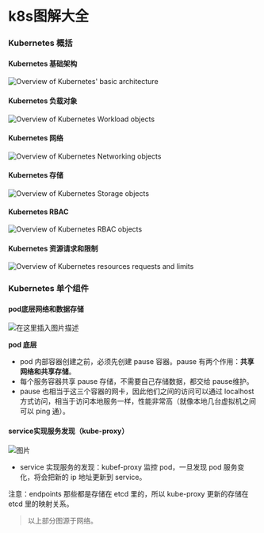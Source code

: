 # k8s图解大全

### Kubernetes 概括

#### Kubernetes 基础架构

![Overview of Kubernetes' basic architecture](https://cdn.agou-ops.cn/others/k8s-architecture.svg)

#### Kubernetes 负载对象

![Overview of Kubernetes Workload objects](https://cdn.agou-ops.cn/others/k8s-workloads-20220509101507789.svg)

#### Kubernetes 网络

![Overview of Kubernetes Networking objects](https://cdn.agou-ops.cn/others/k8s-network.svg)

#### Kubernetes 存储

![Overview of Kubernetes Storage objects](https://cdn.agou-ops.cn/others/k8s-storage.svg)



#### Kubernetes RBAC

![Overview of Kubernetes RBAC objects](https://cdn.agou-ops.cn/others/k8s-rbac-20220509102242675.svg)

#### Kubernetes 资源请求和限制

![Overview of Kubernetes resources requests and limits](https://cdn.agou-ops.cn/others/k8s-resources.svg)

### Kubernetes 单个组件

#### pod底层网络和数据存储

![在这里插入图片描述](https://cdn.agou-ops.cn/others/watermark,type_ZmFuZ3poZW5naGVpdGk,shadow_10,text_aHR0cHM6Ly9ibG9nLmNzZG4ubmV0L3FxXzQzMjgwODE4,size_16,color_FFFFFF,t_70.png)



**pod 底层**

- pod 内部容器创建之前，必须先创建 pause 容器。pause 有两个作用：**共享网络和共享存储**。
- 每个服务容器共享 pause 存储，不需要自己存储数据，都交给 pause维护。
- pause 也相当于这三个容器的网卡，因此他们之间的访问可以通过 localhost 方式访问，相当于访问本地服务一样，性能非常高（就像本地几台虚拟机之间可以 ping 通）。

#### service实现服务发现（kube-proxy）

![图片](https://cdn.agou-ops.cn/others/640-20220509090419888.png)



- service 实现服务的发现：kubef-proxy 监控 pod，一旦发现 pod 服务变化，将会把新的 ip 地址更新到 service。

注意：endpoints 那些都是存储在 etcd 里的，所以 kube-proxy 更新的存储在 etcd 里的映射关系。

> 以上部分图源于网络。

